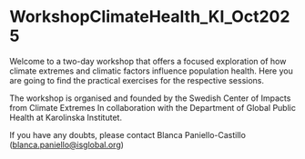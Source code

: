 # WorkshopClimateHealth_KI_Oct2025

Welcome to a two-day workshop that offers a focused exploration of how climate extremes and climatic factors influence population health.
Here you are going to find the practical exercises for the respective sessions.

The workshop is organised and founded by the Swedish Center of Impacts from Climate Extremes In collaboration with the Department of Global Public Health at Karolinska Institutet.

If you have any doubts, please contact Blanca Paniello-Castillo (blanca.paniello@isglobal.org)
